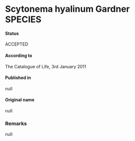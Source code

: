 # Scytonema hyalinum Gardner SPECIES

#### Status
ACCEPTED

#### According to
The Catalogue of Life, 3rd January 2011

#### Published in
null

#### Original name
null

### Remarks
null